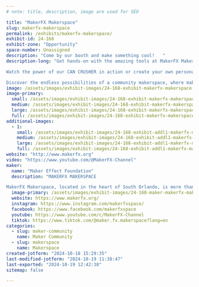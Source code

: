 ```yaml
---
# note: title, description, image are used for SEO

title: "MakerFX Makerspace"
slug: makerfx-makerspace
permalink: /exhibits/makerfx-makerspace/
exhibit-id: 24-168
exhibit-zone: "Opportunity"
space-number: Unassigned
description: "Come by our booth and make something cool!   "
description-long: "Get hands-on with the amazing tools at MakerFX Makerspace and elevate your next project to the next level! 

Watch the power of our CAN CRUSHER in action or create your own personalized laser-etched souvenir to take home. 

Discover the endless possibilities of a community makerspace, where makers of all kinds come together to collaborate, innovate, and support each other. Join us to explore how you can be a part of something incredible—where creativity and community unite to make extraordinary things happen!"
image: /assets/images/exhibit-images/24-168-exhibit-makerfx-makerspace-makerfx-with-text-60e05724c6e528-46369572-7823-large.png
image-primary: 
  small: /assets/images/exhibit-images/24-168-exhibit-makerfx-makerspace-makerfx-with-text-60e05724c6e528-46369572-7823-small.png
  medium: /assets/images/exhibit-images/24-168-exhibit-makerfx-makerspace-makerfx-with-text-60e05724c6e528-46369572-7823-medium.png
  large: /assets/images/exhibit-images/24-168-exhibit-makerfx-makerspace-makerfx-with-text-60e05724c6e528-46369572-7823-large.png
  full: /assets/images/exhibit-images/24-168-exhibit-makerfx-makerspace-makerfx-with-text-60e05724c6e528-46369572-7823-full.png
additional-images: 
  - 1:
    small: /assets/images/exhibit-images/24-168-exhibit-addl1-makerfx-makerspace-welcome-small.jpg
    medium: /assets/images/exhibit-images/24-168-exhibit-addl1-makerfx-makerspace-welcome-medium.jpg
    large: /assets/images/exhibit-images/24-168-exhibit-addl1-makerfx-makerspace-welcome-large.jpg
    full: /assets/images/exhibit-images/24-168-exhibit-addl1-makerfx-makerspace-welcome-full.jpg
website: "http://www.makerfx.org"
video: "https://www.youtube.com/@MakerFX-Channel"
maker: 
  name: "Maker Effect Foundation"
  description: "MAKERFX MAKERSPACE

MakerFX Makerspace, located in the heart of South Orlando, is more than just a workshop—it's a vibrant community of passionate makers, innovators, and creators. Whether you’re a seasoned robotics builder, an inspired artist, or a crafting enthusiast, you'll find the perfect space to bring your ideas to life. At MakerFX, we believe in learning through collaboration and sharing our skills. We actively participate in local events, volunteer for community projects, and partner with incredible organizations like the Boys & Girls Clubs of Central Florida to make a positive impact. Stop by our booth to see the amazing projects our members have brought to life and discover how you can become a part of this exciting community. Come make, learn, and grow with us—your next big project starts here!"
  image-primary: /assets/images/exhibit-images/24-168-maker-makerfx-makerspace-makerfx-with-text-60e05724c6e528-46369572-medium.png
  website: https://www.makerfx.org/
  instagram: https://www.instagram.com/makerfxspace/
  facebook: https://www.facebook.com/makerfxspace
  youtube: https://www.youtube.com/c/MakerFX-Channel
  tiktok: https://www.tiktok.com/@maker.fx.makerspace?lang=en
categories: 
  - slug: maker-community
    name: Maker Community
  - slug: makerspace
    name: Makerspace
created-jotform: "2024-10-18 15:29:35"
last-modified-jotform: "2024-10-19 11:38:47"
last-exported: "2024-10-19 12:42:38"
sitemap: false

---
```

